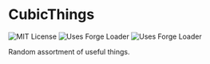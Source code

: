 # CubicThings

[Comment]: # (Badges)
<p>
<img src="https://img.shields.io/github/license/Cubicpath/CubicThings?style=flat-square" alt="MIT License">
<img src="https://img.shields.io/badge/environment-client_and_server-1976d2?style=flat-square" alt="Uses Forge Loader"/>
<img src="https://img.shields.io/badge/modloader-forge-1976d2?style=flat-square" alt="Uses Forge Loader"/>
</p>
<p>
Random assortment of useful things. 
</p>
